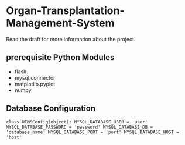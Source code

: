 # Organ-Transplantation-Management-System

Read the draft for more information about the project.

## prerequisite Python Modules

- flask
- mysql.connector
- matplotlib.pyplot
- numpy

## Database Configuration

``class OTMSConfig(object):
    MYSQL_DATABASE_USER = 'user'
    MYSQL_DATABASE_PASSWORD = 'password'
    MYSQL_DATABASE_DB = 'database_name'
    MYSQL_DATABASE_PORT = 'port'
    MYSQL_DATABASE_HOST = 'host'``
